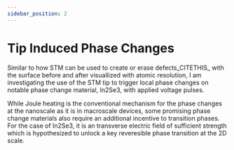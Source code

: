 ```yaml
---
sidebar_position: 2
---
```


# Tip Induced Phase Changes

Similar to how STM can be used to create or erase defects_CITETHIS_ with the surface before and after visuallized with atomic resolution, I am investigating the use of the STM tip to trigger local phase changes on notable phase change material, In2Se3, with applied voltage pulses. 

While Joule heating is the conventional mechanism for the phase changes at the nanoscale as it is in macroscale devices, some promising phase change materials also require an additional incentive to transition phases. For the case of In2Se3, it is an transverse electric field of sufficient strength which is hypothesized to unlock a key reveresible phase transition at the 2D scale.

